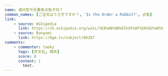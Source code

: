 ```yaml
---
name: 请问您今天要来点兔子吗？
common_names: [ご注文はうさぎですか？, 'Is the Order a Rabbit?', 点兔]
link:
    - source: Wikipedia
      link: https://zh.wikipedia.org/wiki/%E8%AB%8B%E5%95%8F%E6%82%A8%E4%BB%8A%E5%A4%A9%E8%A6%81%E4%BE%86%E9%BB%9E%E5%85%94%E5%AD%90%E5%97%8E%EF%BC%9F
    - source: Bangumi
      link: https://bgm.tv/subject/88287
comments:
    - commenter: taoky
      tags: [芳文社, 萌系]
      score: 8
      content: |
        test.
---
```

